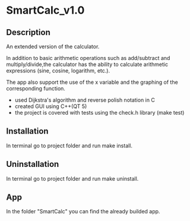 # SmartCalc_v1.0
## Description

An extended version of the calculator.

In addition to basic arithmetic operations such as add/subtract and multiply/divide,the calculator has the ability to calculate arithmetic expressions (sine, cosine, logarithm, etc.).

The app also support the use of the x variable and the graphing of the corresponding function.

* used Dijkstra's algorithm and reverse polish notation in C
* created GUI using C++(QT 5)
* the project is covered with tests using the check.h library (make test)


## Installation

In terminal go to project folder and run make install.

## Uninstallation

In terminal go to project folder and run make uninstall.

## App

In the folder "SmartCalc" you can find the already builded app.
